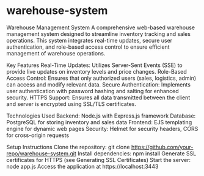 # warehouse-system
Warehouse Management System
A comprehensive web-based warehouse management system designed to streamline inventory tracking and sales operations. This system integrates real-time updates, secure user authentication, and role-based access control to ensure efficient management of warehouse operations.

Key Features
Real-Time Updates: Utilizes Server-Sent Events (SSE) to provide live updates on inventory levels and price changes.
Role-Based Access Control: Ensures that only authorized users (sales, logistics, admin) can access and modify relevant data.
Secure Authentication: Implements user authentication with password hashing and salting for enhanced security.
HTTPS Support: Ensures all data transmitted between the client and server is encrypted using SSL/TLS certificates.

Technologies Used
Backend: Node.js with Express.js framework
Database: PostgreSQL for storing inventory and sales data
Frontend: EJS templating engine for dynamic web pages
Security: Helmet for security headers, CORS for cross-origin requests

Setup Instructions
Clone the repository: git clone https://github.com/your-repo/warehouse-system.git
Install dependencies: npm install
Generate SSL certificates for HTTPS (see Generating SSL Certificates)
Start the server: node app.js
Access the application at https://localhost:3443
